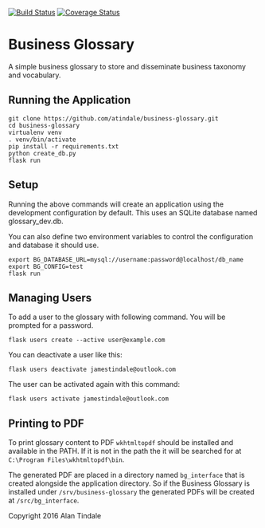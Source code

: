 [![Build Status](https://travis-ci.org/atindale/business-glossary.svg?branch=master)](https://travis-ci.org/atindale/business-glossary)
[![Coverage Status](https://coveralls.io/repos/github/atindale/business-glossary/badge.svg?branch=master)](https://coveralls.io/github/atindale/business-glossary?branch=master)

# Business Glossary

A simple business glossary to store and disseminate business taxonomy and vocabulary.

## Running the Application

```
git clone https://github.com/atindale/business-glossary.git
cd business-glossary
virtualenv venv
. venv/bin/activate
pip install -r requirements.txt
python create_db.py
flask run
```

## Setup

Running the above commands will create an application using the development configuration by default. This uses an SQLite database named glossary_dev.db.

You can also define two environment variables to control the configuration and database it should use.

```
export BG_DATABASE_URL=mysql://username:password@localhost/db_name
export BG_CONFIG=test
flask run
```

## Managing Users

To add a user to the glossary with following command. You will be prompted for a password.

```
flask users create --active user@example.com
```

You can deactivate a user like this:

```
flask users deactivate jamestindale@outlook.com
```

The user can be activated again with this command:

```
flask users activate jamestindale@outlook.com
```

## Printing to PDF

To print glossary content to PDF `wkhtmltopdf` should be installed and available in the PATH. If it is not in the path the it will be searched for at `C:\Program Files\wkhtmltopdf\bin`.

The generated PDF are placed in a directory named `bg_interface` that is created alongside the application directory. So if the Business Glossary is installed under `/srv/business-glossary` the generated PDFs will be created at `/src/bg_interface`.


Copyright 2016 Alan Tindale
